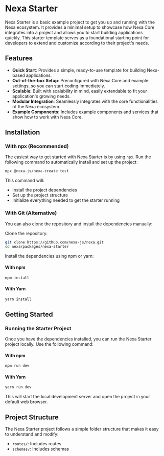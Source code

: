 # **Nexa Starter**

Nexa Starter is a basic example project to get you up and running with the Nexa ecosystem. It provides a minimal setup to showcase how Nexa Core integrates into a project and allows you to start building applications quickly. This starter template serves as a foundational starting point for developers to extend and customize according to their project's needs.

## **Features**

- **Quick Start**: Provides a simple, ready-to-use template for building Nexa-based applications.
- **Out-of-the-box Setup**: Preconfigured with Nexa Core and example settings, so you can start coding immediately.
- **Scalable**: Built with scalability in mind, easily extendable to fit your application's growing needs.
- **Modular Integration**: Seamlessly integrates with the core functionalities of the Nexa ecosystem.
- **Example Components**: Includes example components and services that show how to work with Nexa Core.

## **Installation**

### With npx (Recommended)

The easiest way to get started with Nexa Starter is by using `npx`. Run the following command to automatically install and set up the project:

```bash
npx @nexa-js/nexa-create test
```

This command will:
- Install the project dependencies
- Set up the project structure
- Initialize everything needed to get the starter running

### With Git (Alternative)

You can also clone the repository and install the dependencies manually:

Clone the repository:
```bash
git clone https://github.com/nexa-js/nexa.git
cd nexa/packages/nexa-starter
```

Install the dependencies using npm or yarn:

#### With npm
```bash
npm install
```

#### With Yarn
```bash
yarn install
```

## Getting Started

### Running the Starter Project

Once you have the dependencies installed, you can run the Nexa Starter project locally. Use the following command:

#### With npm
```bash
npm run dev
```

#### With Yarn
```bash
yarn run dev
```

This will start the local development server and open the project in your default web browser.

## Project Structure

The Nexa Starter project follows a simple folder structure that makes it easy to understand and modify:
- `routes/`: Includes routes
- `schemas/`: Includes schemas
